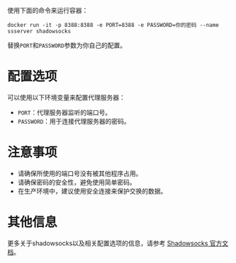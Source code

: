使用下面的命令来运行容器：

```
docker run -it -p 8388:8388 -e PORT=8388 -e PASSWORD=你的密码 --name ssserver shadowsocks
```

替换`PORT`和`PASSWORD`参数为你自己的配置。

# 配置选项

可以使用以下环境变量来配置代理服务器：

- `PORT`：代理服务器监听的端口号。
- `PASSWORD`：用于连接代理服务器的密码。

# 注意事项

- 请确保所使用的端口号没有被其他程序占用。
- 请确保密码的安全性，避免使用简单密码。
- 在生产环境中，建议使用安全连接来保护交换的数据。

# 其他信息

更多关于shadowsocks以及相关配置选项的信息，请参考 [Shadowsocks 官方文档](https://github.com/shadowsocks/shadowsocks)。
